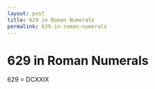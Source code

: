 ```yaml
---
layout: post
title: 629 in Roman Numerals
permalink: 629-in-roman-numerals
---
```


# 629 in Roman Numerals

629 = DCXXIX
